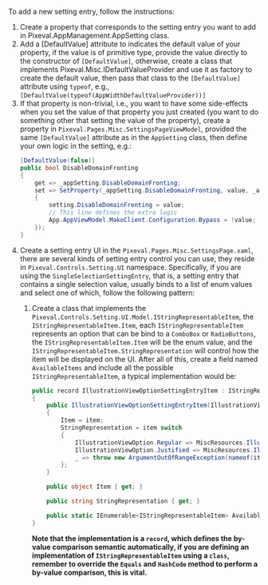 ﻿To add a new setting entry, follow the instructions:

1. Create a property that corresponds to the setting entry you want to add in Pixeval.AppManagement.AppSetting class.
2. Add a [DefaultValue] attribute to indicates the default value of your property, if the value is of primitive type, provide the value directly to the constructor of `[DefaultValue]`, otherwise, create a class that implements Pixeval.Misc.IDefaultValueProvider and use it as factory to create the default value, then pass that class to the `[DefaultValue]` attribute using `typeof`, e.g., `[DefaultValue(typeof(AppWidthDefaultValueProvider))]`
3. If that property is non-trivial, i.e., you want to have some side-effects when you set the value of that property you just created (you want to do something other that setting the value of the property), create a property in `Pixeval.Pages.Misc.SettingsPageViewModel`, provided the same `[DefaultValue]` attribute as in the `AppSetting` class, then define your own logic in the setting, e.g.:
    ```cs
    [DefaultValue(false)]
    public bool DisableDomainFronting
    {
        get => _appSetting.DisableDomainFronting;
        set => SetProperty(_appSetting.DisableDomainFronting, value, _appSetting, (setting, value) =>
        {
            setting.DisableDomainFronting = value;
            // This line defines the extra logic
            App.AppViewModel.MakoClient.Configuration.Bypass = !value;
        });
    }
    ```
4. Create a setting entry UI in the `Pixeval.Pages.Misc.SettingsPage.xaml`, there are several kinds of setting entry control you can use, they reside in `Pixeval.Controls.Setting.UI` namespace. Specifically, if you are using the `SingleSelectionSettingEntry`, that is, a setting entry that contains a single selection value, usually binds to a list of enum values and select one of which, follow the following pattern:
    1. Create a class that implements the `Pixeval.Controls.Setting.UI.Model.IStringRepresentableItem`, the `IStringRepresentableItem.Item`, each `IStringRepresentableItem` represents an option that can be bind to a `ComboBox` or `RadioButtons`, the `IStringRepresentableItem.Item` will be the enum value, and the `IStringRepresentableItem.StringRepresentation` will control how the item will be displayed on the UI. After all of this, create a field named `AvailableItems` and include all the possible `IStringRepresentableItem`, a typical implementation would be:
        ```cs
        public record IllustrationViewOptionSettingEntryItem : IStringRepresentableItem
        {
            public IllustrationViewOptionSettingEntryItem(IllustrationViewOption item)
            {
                Item = item;
                StringRepresentation = item switch
                {
                    IllustrationViewOption.Regular => MiscResources.IllustrationViewRegularLayout,
                    IllustrationViewOption.Justified => MiscResources.IllustrationViewJustifiedLayout,
                    _ => throw new ArgumentOutOfRangeException(nameof(item), item, null)
                };
            }

            public object Item { get; }

            public string StringRepresentation { get; }

            public static IEnumerable<IStringRepresentableItem> AvailableItems { get; } = Enum.GetValues<IllustrationViewOption>().Select(i => new IllustrationViewOptionSettingEntryItem(i));
        }
        ```

        **Note that the implementation is a `record`, which defines the by-value comparison semantic automatically, if you are defining an implementation of `IStringRepresentableItem` using a `class`, remember to override the `Equals` and `HashCode` method to perform a by-value comparison, this is vital.**